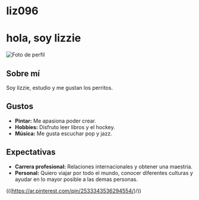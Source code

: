 # liz096
# hola, soy lizzie 

![Foto de perfil](https://i.pinimg.com/564x/bc/0f/7a/bc0f7a40df1f50916676a5355d837aa2.jpg)

## Sobre mí
Soy lizzie, estudio y me gustan los perritos.

## Gustos
- **Pintar:** Me apasiona poder crear.
- **Hobbies:** Disfruto leer libros y el hockey.
- **Música:** Me gusta escuchar pop y jazz.

## Expectativas
- **Carrera profesional:** Relaciones internacionales y obtener una maestria.
- **Personal:** Quiero viajar por todo el mundo, conocer diferentes culturas y ayudar en lo mayor posible a las demas personas.

(((https://ar.pinterest.com/pin/2533343536294554/)/))

